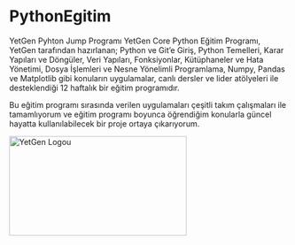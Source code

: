 # PythonEgitim
YetGen Pyhton Jump Programı
YetGen Core Python Eğitim Programı, YetGen tarafından hazırlanan; Python ve Git’e Giriş, Python Temelleri, Karar Yapıları ve Döngüler, Veri Yapıları, Fonksiyonlar, Kütüphaneler ve Hata Yönetimi, Dosya İşlemleri ve Nesne Yönelimli Programlama, Numpy, Pandas ve Matplotlib  gibi konuların uygulamalar, canlı dersler ve lider atölyeleri ile desteklendiği 12 haftalık bir eğitim programıdır.

Bu eğitim programı sırasında verilen uygulamaları çeşitli takım çalışmaları ile tamamlıyorum ve eğitim programı boyunca öğrendiğim konularla güncel hayatta kullanılabilecek bir proje ortaya çıkarıyorum.

<img src="https://www.google.com/url?sa=i&url=https%3A%2F%2Fgelbasla.com%2Fyetkin-gencler-egitim-kooperatifi-yetgen-tam-zamanli-proje-yazari-ariyor%2F13180.html&psig=AOvVaw1s0JZFZWeac1v6DSEpbHKu&ust=1716473022973000&source=images&cd=vfe&opi=89978449&ved=0CBIQjRxqFwoTCIDJtLe2oYYDFQAAAAAdAAAAABAE" alt="YetGen Logou" width="320" height="180">